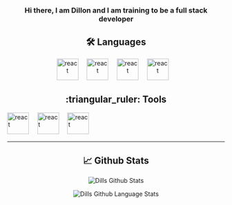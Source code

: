 <h3 align="center">Hi there, I am Dillon and I am training to be a full stack developer</h3>

<h2 align="center">🛠️ Languages</h2>
<p align="center">
   <img height="50" width="50" alt="react" src="https://cdn.jsdelivr.net/npm/simple-icons@v3/icons/javascript.svg" />&nbsp;&nbsp;&nbsp;&nbsp;
   <img height="50" width="50" alt="react" src="https://cdn.jsdelivr.net/npm/simple-icons@v3/icons/ruby.svg" />&nbsp;&nbsp;&nbsp;&nbsp;
   <img height="50" width="50" alt="react" src="https://cdn.jsdelivr.net/npm/simple-icons@v3/icons/html5.svg" />&nbsp;&nbsp;&nbsp;&nbsp;
   <img height="50" width="50" alt="react" src="https://cdn.jsdelivr.net/npm/simple-icons@v3/icons/css3.svg" />&nbsp;&nbsp;&nbsp;&nbsp; 
</p>

<h2 align="center">:triangular_ruler: Tools</h2>
    <img height="50" width="50" alt="react" src="https://cdn.jsdelivr.net/npm/simple-icons@v3/icons/rubyonrails.svg" />&nbsp;&nbsp;&nbsp;&nbsp;
    <img height="50" width="50" alt="react" src="https://cdn.jsdelivr.net/npm/simple-icons@v3/icons/jasmine.svg" />&nbsp;&nbsp;&nbsp;&nbsp;
    <img height="50" width="50" alt="react" src="https://cdn.jsdelivr.net/npm/simple-icons@v3/icons/jquery.svg" />&nbsp;&nbsp;&nbsp;&nbsp;

<hr />

<h2 align="center">📈 Github Stats</h2>
<p align="center">
    <img align="center" alt="Dills Github Stats" src="https://github-readme-stats-six-rho.vercel.app/api?username=DillonBarker&show_icons=true&hide_border=false" />
</p>
<p align="center">
    <img align="center" alt="Dills Github Language Stats" src="https://github-readme-stats.vercel.app/api/top-langs/?username=DillonBarker&hide=html,css" />
</p>

